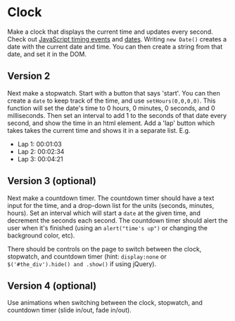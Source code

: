 
# Clock

Make a clock that displays the current time and updates every second. Check out [JavaScript timing events](https://www.w3schools.com/js/js_timing.asp) and [dates](https://www.w3schools.com/jsref/jsref_obj_date.asp). Writing `new Date()` creates a date with the current date and time. You can then create a string from that date, and set it in the DOM.

## Version 2
Next make a stopwatch. Start with a button that says 'start'. You can then create a `date` to keep track of the time, and use `setHours(0,0,0,0)`. This function will set the date's time to 0 hours, 0 minutes, 0 seconds, and 0 milliseconds. Then set an interval to add 1 to the seconds of that date every second, and show the time in an html element. Add a 'lap' button which takes takes the current time and shows it in a separate list. E.g.

- Lap 1: 00:01:03
- Lap 2: 00:02:34
- Lap 3: 00:04:21

## Version 3 (optional)

Next make a countdown timer. The countdown timer should have a text input for the time, and a drop-down list for the units (seconds, minutes, hours). Set an interval which will start a `date` at the given time, and decrement the seconds each second. The countdown timer should alert the user when it's finished (using an `alert("time's up")` or changing the background color, etc).

There should be controls on the page to switch between the clock, stopwatch, and countdown timer (hint: `display:none` or `$('#the_div').hide() and .show()` if using jQuery).

## Version 4 (optional)

Use animations when switching between the clock, stopwatch, and countdown timer (slide in/out, fade in/out).
